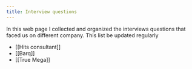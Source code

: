 ```yaml
---
title: Interview questions
---
```

In this web page I collected and organized the interviews questions that faced us on different company. This list be updated regularly

- [[Hits consultant]]
- [[Barq]]
- [[True Mega]]
